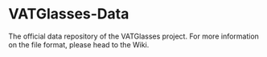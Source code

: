 # VATGlasses-Data
The official data repository of the VATGlasses project. For more information on the file format, please head to the Wiki.
